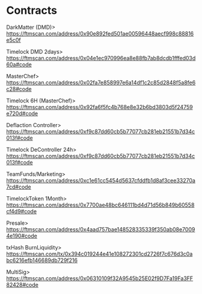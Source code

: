# Contracts

DarkMatter (DMD)> https://ftmscan.com/address/0x90e892fed501ae00596448aecf998c88816e5c0f

Timelock DMD 2days> https://ftmscan.com/address/0x04e1ec970996ea8e88fb7ab8dcdb1fffed03d60a#code

MasterChef> https://ftmscan.com/address/0x02fa7e858997e6a14df1c2c85d2848f5a8fe6c28#code

Timelock 6H (MasterChef)> https://ftmscan.com/address/0x92fa6f5fc4b768e8e32b6bd3803d5f24759e720d#code

Deflaction Controller> https://ftmscan.com/address/0xf9c87dd60cb5b77077cb281eb21551b7d34c013f#code 

Timelock DeController 24h> https://ftmscan.com/address/0xf9c87dd60cb5b77077cb281eb21551b7d34c013f#code

TeamFunds/Marketing> https://ftmscan.com/address/0xc1e61cc5454d5637cfddfb1d8af3cee33270a7cd#code

TimelockToken 1Month> https://ftmscan.com/address/0x7700ae48bc646111bd4d71d56b849b60558cf4d9#code

Presale> https://ftmscan.com/address/0x4aad757bae148528335339f350ab08e70094e190#code 

txHash BurnLiquidity> https://ftmscan.com/tx/0x394c019244e41e108272301cd2726f7c676d3c0abc6216efb146689db729f216

MultiSig> https://ftmscan.com/address/0x06310109f32A9545b25E02f9D7Fa19Fa3FF82428#code






